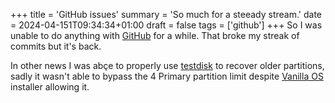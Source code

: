 +++
title = 'GitHub issues'
summary = 'So much for a steeady stream.'
date = 2024-04-151T09:34:34+01:00
draft = false
tags = ['github']
+++
So I was unable to do anything with [GitHub](https://github.com/) for a while. That broke my streak of commits but it's back.

In other news I was abçe to properly use [testdisk](https://html.duckduckgo.com/html?q=twstdiskk) to recover older partitions, sadly it wasn't able to bypass the 4 Primary partition limit despite [Vanilla OS](https://vanillaos.org/) installer allowing it.
